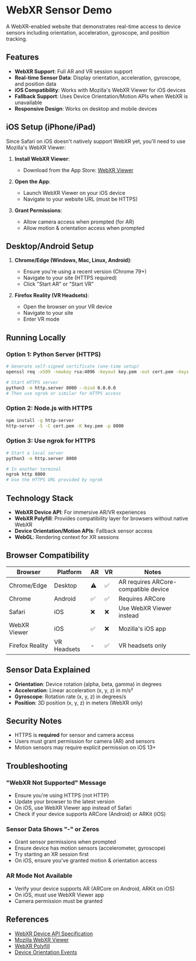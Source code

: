 # WebXR Sensor Demo

A WebXR-enabled website that demonstrates real-time access to device sensors including orientation, acceleration, gyroscope, and position tracking.

## Features

- **WebXR Support**: Full AR and VR session support
- **Real-time Sensor Data**: Display orientation, acceleration, gyroscope, and position data
- **iOS Compatibility**: Works with Mozilla's WebXR Viewer for iOS devices
- **Fallback Support**: Uses Device Orientation/Motion APIs when WebXR is unavailable
- **Responsive Design**: Works on desktop and mobile devices

## iOS Setup (iPhone/iPad)

Since Safari on iOS doesn't natively support WebXR yet, you'll need to use Mozilla's WebXR Viewer:

1. **Install WebXR Viewer**:
   - Download from the App Store: [WebXR Viewer](https://apps.apple.com/us/app/webxr-viewer/id1295998056)

2. **Open the App**:
   - Launch WebXR Viewer on your iOS device
   - Navigate to your website URL (must be HTTPS)

3. **Grant Permissions**:
   - Allow camera access when prompted (for AR)
   - Allow motion & orientation access when prompted

## Desktop/Android Setup

1. **Chrome/Edge (Windows, Mac, Linux, Android)**:
   - Ensure you're using a recent version (Chrome 79+)
   - Navigate to your site (HTTPS required)
   - Click "Start AR" or "Start VR"

2. **Firefox Reality (VR Headsets)**:
   - Open the browser on your VR device
   - Navigate to your site
   - Enter VR mode

## Running Locally

### Option 1: Python Server (HTTPS)

```bash
# Generate self-signed certificate (one-time setup)
openssl req -x509 -newkey rsa:4096 -keyout key.pem -out cert.pem -days 365 -nodes

# Start HTTPS server
python3 -m http.server 8000 --bind 0.0.0.0
# Then use ngrok or similar for HTTPS access
```

### Option 2: Node.js with HTTPS

```bash
npm install -g http-server
http-server -S -C cert.pem -K key.pem -p 8000
```

### Option 3: Use ngrok for HTTPS

```bash
# Start a local server
python3 -m http.server 8000

# In another terminal
ngrok http 8000
# Use the HTTPS URL provided by ngrok
```

## Technology Stack

- **WebXR Device API**: For immersive AR/VR experiences
- **WebXR Polyfill**: Provides compatibility layer for browsers without native WebXR
- **Device Orientation/Motion APIs**: Fallback sensor access
- **WebGL**: Rendering context for XR sessions

## Browser Compatibility

| Browser | Platform | AR | VR | Notes |
|---------|----------|----|----|-------|
| Chrome/Edge | Desktop | ⚠️ | ✅ | AR requires ARCore-compatible device |
| Chrome | Android | ✅ | ✅ | Requires ARCore |
| Safari | iOS | ❌ | ❌ | Use WebXR Viewer instead |
| WebXR Viewer | iOS | ✅ | ❌ | Mozilla's iOS app |
| Firefox Reality | VR Headsets | - | ✅ | VR headsets only |

## Sensor Data Explained

- **Orientation**: Device rotation (alpha, beta, gamma) in degrees
- **Acceleration**: Linear acceleration (x, y, z) in m/s²
- **Gyroscope**: Rotation rate (x, y, z) in degrees/s
- **Position**: 3D position (x, y, z) in meters (WebXR only)

## Security Notes

- HTTPS is **required** for sensor and camera access
- Users must grant permission for camera (AR) and sensors
- Motion sensors may require explicit permission on iOS 13+

## Troubleshooting

### "WebXR Not Supported" Message

- Ensure you're using HTTPS (not HTTP)
- Update your browser to the latest version
- On iOS, use WebXR Viewer app instead of Safari
- Check if your device supports ARCore (Android) or ARKit (iOS)

### Sensor Data Shows "-" or Zeros

- Grant sensor permissions when prompted
- Ensure device has motion sensors (accelerometer, gyroscope)
- Try starting an XR session first
- On iOS, ensure you've granted motion & orientation access

### AR Mode Not Available

- Verify your device supports AR (ARCore on Android, ARKit on iOS)
- On iOS, must use WebXR Viewer app
- Camera permission must be granted

## References

- [WebXR Device API Specification](https://immersive-web.github.io/webxr/)
- [Mozilla WebXR Viewer](https://github.com/mozilla-mobile/webxr-ios)
- [WebXR Polyfill](https://github.com/immersive-web/webxr-polyfill)
- [Device Orientation Events](https://developer.mozilla.org/en-US/docs/Web/API/DeviceOrientationEvent)
